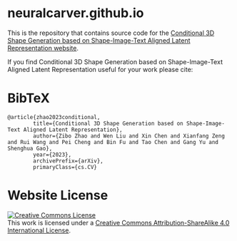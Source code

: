 # neuralcarver.github.io


This is the repository that contains source code for the [Conditional 3D Shape Generation based on Shape-Image-Text Aligned Latent Representation
 website](https://neuralcarver.github.io/michelangelo/).

If you find Conditional 3D Shape Generation based on Shape-Image-Text Aligned Latent Representation
 useful for your work please cite:

# BibTeX
```
@article{zhao2023conditional,
        title={Conditional 3D Shape Generation based on Shape-Image-Text Aligned Latent Representation}, 
        author={Zibo Zhao and Wen Liu and Xin Chen and Xianfang Zeng and Rui Wang and Pei Cheng and Bin Fu and Tao Chen and Gang Yu and Shenghua Gao},
        year={2023},
        archivePrefix={arXiv},
        primaryClass={cs.CV}
```

# Website License
<a rel="license" href="http://creativecommons.org/licenses/by-sa/4.0/"><img alt="Creative Commons License" style="border-width:0" src="https://i.creativecommons.org/l/by-sa/4.0/88x31.png" /></a><br />This work is licensed under a <a rel="license" href="http://creativecommons.org/licenses/by-sa/4.0/">Creative Commons Attribution-ShareAlike 4.0 International License</a>.

